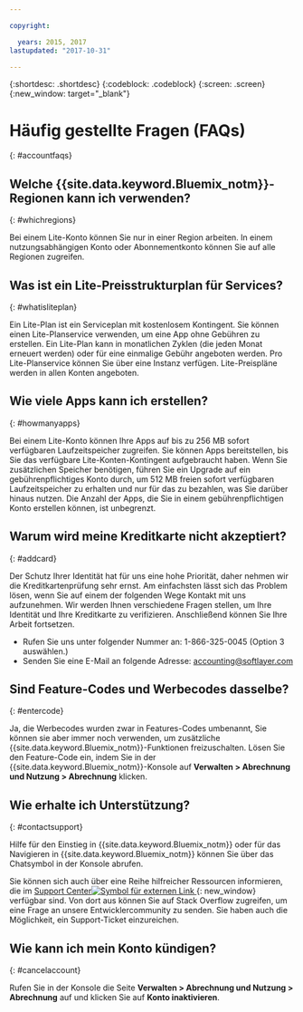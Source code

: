 ```yaml
---

copyright:

  years: 2015, 2017
lastupdated: "2017-10-31"

---
```


{:shortdesc: .shortdesc}
{:codeblock: .codeblock}
{:screen: .screen}
{:new_window: target="_blank"}

# Häufig gestellte Fragen (FAQs)
{: #accountfaqs}

## Welche {{site.data.keyword.Bluemix_notm}}-Regionen kann ich verwenden?
{: #whichregions}

Bei einem Lite-Konto können Sie nur in einer Region arbeiten. In einem nutzungsabhängigen Konto oder Abonnementkonto können Sie auf alle Regionen zugreifen.

## Was ist ein Lite-Preisstrukturplan für Services?
{: #whatisliteplan}

Ein Lite-Plan ist ein Serviceplan mit kostenlosem Kontingent. Sie können einen Lite-Planservice verwenden, um eine App ohne Gebühren zu erstellen. Ein Lite-Plan kann in monatlichen Zyklen (die jeden Monat erneuert werden) oder für eine einmalige Gebühr angeboten werden. Pro Lite-Planservice können Sie über eine Instanz verfügen. Lite-Preispläne werden in allen Konten angeboten.

## Wie viele Apps kann ich erstellen?
{: #howmanyapps}

Bei einem Lite-Konto können Ihre Apps auf bis zu 256 MB sofort verfügbaren Laufzeitspeicher zugreifen. Sie können Apps bereitstellen, bis Sie das verfügbare Lite-Konten-Kontingent aufgebraucht haben. Wenn Sie zusätzlichen Speicher benötigen, führen Sie ein Upgrade auf ein gebührenpflichtiges Konto durch, um 512 MB freien sofort verfügbaren Laufzeitspeicher zu erhalten und nur für das zu bezahlen, was Sie darüber hinaus nutzen. Die Anzahl der Apps, die Sie in einem gebührenpflichtigen Konto erstellen können, ist unbegrenzt.

## Warum wird meine Kreditkarte nicht akzeptiert?
{: #addcard}

Der Schutz Ihrer Identität hat für uns eine hohe Priorität, daher nehmen wir die Kreditkartenprüfung sehr ernst. Am einfachsten lässt sich das Problem lösen, wenn Sie auf einem der folgenden Wege Kontakt mit uns aufzunehmen. Wir werden Ihnen verschiedene Fragen stellen, um Ihre Identität und Ihre Kreditkarte zu verifizieren. Anschließend können Sie Ihre Arbeit fortsetzen.

   * Rufen Sie uns unter folgender Nummer an: 1-866-325-0045 (Option 3 auswählen.)
   * Senden Sie eine E-Mail an folgende Adresse: [accounting@softlayer.com](accounting@softlayer.com)

## Sind Feature-Codes und Werbecodes dasselbe?
{: #entercode}

Ja, die Werbecodes wurden zwar in Features-Codes umbenannt, Sie können sie aber immer noch verwenden, um zusätzliche {{site.data.keyword.Bluemix_notm}}-Funktionen freizuschalten. Lösen Sie den Feature-Code ein, indem Sie in der {{site.data.keyword.Bluemix_notm}}-Konsole auf **Verwalten > Abrechnung und Nutzung > Abrechnung** klicken.

## Wie erhalte ich Unterstützung?
{: #contactsupport}

Hilfe für den Einstieg in {{site.data.keyword.Bluemix_notm}} oder für das Navigieren in {{site.data.keyword.Bluemix_notm}} können Sie über das Chatsymbol in der Konsole abrufen.

Sie können sich auch über eine Reihe hilfreicher Ressourcen informieren, die im [Support Center![Symbol für externen Link](../icons/launch-glyph.svg) ](https://console.bluemix.net/unifiedsupport/supportcenter){: new_window} verfügbar sind. Von dort aus können Sie auf Stack Overflow zugreifen, um eine Frage an unsere Entwicklercommunity zu senden. Sie haben auch die Möglichkeit, ein Support-Ticket einzureichen.  

## Wie kann ich mein Konto kündigen?
{: #cancelaccount}

Rufen Sie in der Konsole die Seite **Verwalten > Abrechnung und Nutzung > Abrechnung** auf und klicken Sie auf **Konto inaktivieren**.
